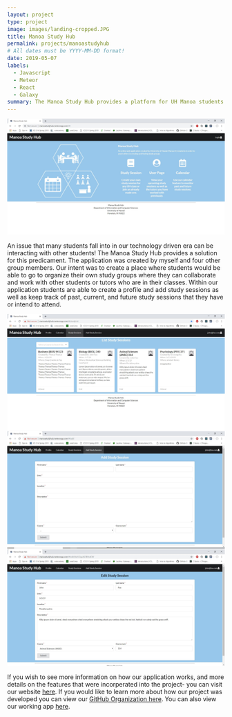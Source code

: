 ```yaml
---
layout: project
type: project
image: images/landing-cropped.JPG
title: Manoa Study Hub
permalink: projects/manoastudyhub
# All dates must be YYYY-MM-DD format!
date: 2019-05-07
labels:
  - Javascript
  - Meteor
  - React
  - Galaxy
summary: The Manoa Study Hub provides a platform for UH Manoa students to utilize to organize study groups.
---
```


<img class="ui centered image" src="../images/landing-m3.JPG" width="700">

An issue that many students fall into in our technology driven era can be interacting with other students! The Manoa Study Hub provides a solution for this predicament. The application was created by myself and four other group members. Our intent was to create a place where students would be able to go to organize their own study groups where they can collaborate and work with other students or tutors who are in their classes. Within our application students are able to create a profile and add study sessions as well as keep track of past, current, and future study sessions that they have or intend to attend.

<img class="ui centered image" src="../images/liststudysessions-m3.JPG" width="700">
<img class="ui centered image" src="../images/addstudysession-m3.JPG" width="700">
<img class="ui centered image" src="../images/editstudysession-m3.JPG" width="700">

If you wish to see more information on how our application works, and more details on the features that were incorperated into the project- you can visit our website [here](https://manoastudyhub.github.io/). If you would like to learn more about how our project was developed you can view our [GitHub Organization here](https://github.com/manoastudyhub). You can also view our working app [here](http://manoastudyhub.meteorapp.com/#/).
